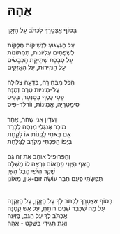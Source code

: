 # אֲהָהּ

בַּסּוֹף אֶצְטָרֵךְ לִכְתֹּב עַל הַזָּקָן\
\
עַל הַגַּעְגּוּעַ לִנְשִׁיקוֹת חֲלָקוֹת\
לִשְׂפָתַיִם עֶלְיוֹנוֹת, תַּחְתּוֹנוֹת\
עַל סְבָכַת שְׁתִיקַת הַכְּבָשִׂים\
עַל הַנְּזִירוּת, עַל הָאֲזִקִּים\
\
הַכֹּל מִבְּחִירָה, בְּדֵעָה צְלוּלָה\
עַל-מִינִיּוּת טֶרֶם זְמַנָּהּ\
פַּסֵי כֶּסֶף בַּסַּנְטֵר, בַּכִּיס\
סִימֶטְרְיָה, אֲמִינוֹת, ווֹרלד-פִּיס\
\
וַעֲדַיִן אֲנִי שָׁחֹר, אַחֵר\
מוֹכֵר אַנְגְּלִי מְנַסֶּה לְבָרֵר\
אִם בָּאתִי לִקְנוֹת אוֹ לָקַחַת\
בְּיָפוֹ הָפַכְתִּי מְקֹרָב לַצַּלַּחַת\
\
וְהַפְּרוֹפִיל אוֹהֵב אֶת זֶה גַּם\
הָאַף הַיְּוָנִי פִּתְאוֹם נִרְאֶה לוֹ מֻשְׁלָם\
שֶׁקֶר הַיֹּפִי הֶבֶל הַשֵּׁן\
תָּפַשְׂתִּי פַּעַם חָבֵר עוֹשֶׂה זוּם-אִין, מְאוֹנֵן\
\
\
בַּסּוֹף אֶצְטָרֵךְ לִכְתֹּב לָךְ עַל הַזָּקָן, עַל הַזִּקְנָה\
עַל מָה שֶׁכְּבָר שָׁנִים רוֹתֵחַ, עַל אֵשׁ קְטַנָּה\
אֶכְתֹּב לְךָ עַל הַגַּב, בְּזֵעָה\
וְאַתְּ תַּגִּידִי בְּשֶׁקֶט - אֲהָהּ

